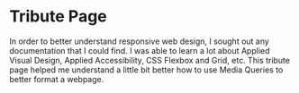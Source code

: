 # Tribute Page
In order to better understand responsive web design, I sought out any documentation that I could find. I was able to learn a lot about Applied Visual Design, Applied Accessibility, CSS Flexbox and Grid, etc. This tribute page helped me understand a little bit better how to use Media Queries to better format a webpage. 
